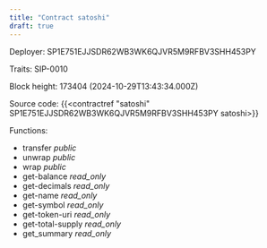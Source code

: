 ```yaml
---
title: "Contract satoshi"
draft: true
---
```

Deployer: SP1E751EJJSDR62WB3WK6QJVR5M9RFBV3SHH453PY

Traits:
 SIP-0010



Block height: 173404 (2024-10-29T13:43:34.000Z)

Source code: {{<contractref "satoshi" SP1E751EJJSDR62WB3WK6QJVR5M9RFBV3SHH453PY satoshi>}}

Functions:

* transfer _public_
* unwrap _public_
* wrap _public_
* get-balance _read_only_
* get-decimals _read_only_
* get-name _read_only_
* get-symbol _read_only_
* get-token-uri _read_only_
* get-total-supply _read_only_
* get_summary _read_only_
